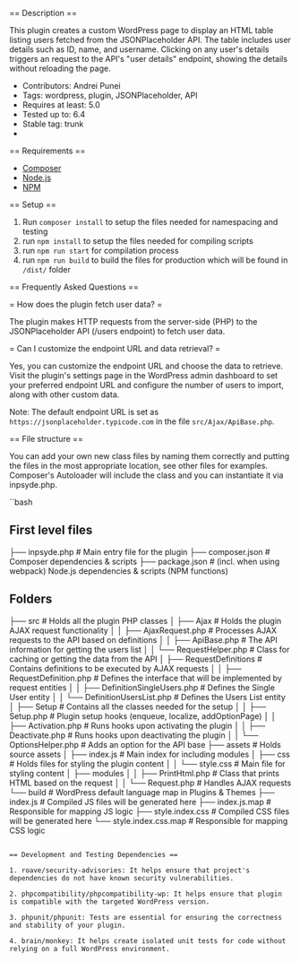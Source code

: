 == Description ==

This plugin creates a custom WordPress page to display an HTML table listing users fetched from the JSONPlaceholder API. The table includes user details such as ID, name, and username. Clicking on any user's details triggers an request to the API's "user details" endpoint, showing the details without reloading the page.

* Contributors: Andrei Punei
* Tags: wordpress, plugin, JSONPlaceholder, API
* Requires at least: 5.0
* Tested up to: 6.4
* Stable tag: trunk
*

== Requirements ==

- [Composer](https://getcomposer.org/doc/00-intro.md)
- [Node.js](https://docs.npmjs.com/downloading-and-installing-node-js-and-npm)
- [NPM](https://docs.npmjs.com/downloading-and-installing-node-js-and-npm)

== Setup ==

1. Run `composer install` to setup the files needed for namespacing and testing
2. run `npm install` to setup the files needed for compiling scripts
3. run `npm run start` for compilation process
3. run `npm run build` to build the files for production which will be found in `/dist/` folder

== Frequently Asked Questions ==

= How does the plugin fetch user data? =

The plugin makes HTTP requests from the server-side (PHP) to the JSONPlaceholder API (/users endpoint) to fetch user data.

= Can I customize the endpoint URL and data retrieval? =

Yes, you can customize the endpoint URL and choose the data to retrieve. Visit the plugin's settings page in the WordPress admin dashboard to set your preferred endpoint URL and configure the number of users to import, along with other custom data.

Note: The default endpoint URL is set as `https://jsonplaceholder.typicode.com` in the file `src/Ajax/ApiBase.php`.

== File structure ==

You can add your own new class files by naming them correctly and putting the files in the most appropriate location,
see other files for examples. Composer's Autoloader will include the class and you can instantiate it via inpsyde.php.

``bash
## First level files
├── inpsyde.php                   # Main entry file for the plugin
├── composer.json                 # Composer dependencies & scripts
├── package.json                  # (incl. when using webpack) Node.js dependencies & scripts (NPM functions)

## Folders
├── src                           # Holds all the plugin PHP classes
│   ├── Ajax                      # Holds the plugin AJAX request functionality
│   │   ├── AjaxRequest.php       # Processes AJAX requests to the API based on definitions
│   │   ├── ApiBase.php           # The API information for getting the users list
│   │   └── RequestHelper.php     # Class for caching or getting the data from the API
│   ├── RequestDefinitions        # Contains definitions to be executed by AJAX requests
│   │   ├── RequestDefinition.php # Defines the interface that will be implemented by request entities
│   │   ├── DefinitionSingleUsers.php # Defines the Single User entity
│   │   └── DefinitionUsersList.php   # Defines the Users List entity
│   ├── Setup                      # Contains all the classes needed for the setup
│   │   ├── Setup.php              # Plugin setup hooks (enqueue, localize, addOptionPage)
│   │   ├── Activation.php         # Runs hooks upon activating the plugin
│   │   ├── Deactivate.php         # Runs hooks upon deactivating the plugin
│   │   └── OptionsHelper.php      # Adds an option for the API base
├── assets                        # Holds source assets
│   ├── index.js                  # Main index for including modules
│   ├── css                       # Holds files for styling the plugin content
│   │   └── style.css             # Main file for styling content
│   ├── modules
│   │   ├── PrintHtml.php         # Class that prints HTML based on the request
│   │   └── Request.php           # Handles AJAX requests
└── build                         # WordPress default language map in Plugins & Themes
    ├── index.js                  # Compiled JS files will be generated here
    ├── index.js.map              # Responsible for mapping JS logic
    ├── style.index.css           # Compiled CSS files will be generated here
    └── style.index.css.map       # Responsible for mapping CSS logic
```

== Development and Testing Dependencies ==

1. roave/security-advisories: It helps ensure that project's dependencies do not have known security vulnerabilities.

2. phpcompatibility/phpcompatibility-wp: It helps ensure that plugin is compatible with the targeted WordPress version.

3. phpunit/phpunit: Tests are essential for ensuring the correctness and stability of your plugin.

4. brain/monkey: It helps create isolated unit tests for code without relying on a full WordPress environment.


